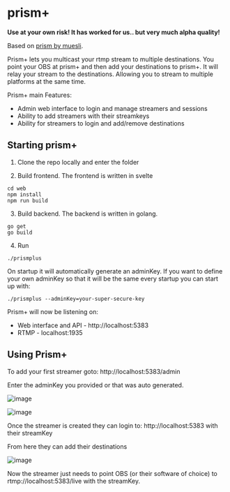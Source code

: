 # prism+

**Use at your own risk!  It has worked for us.. but very much alpha quality!**

Based on [prism by muesli](https://github.com/muesli/prism).

Prism+ lets you multicast your rtmp stream to multiple destinations.  You point your OBS at prism+ and then add your destinations to prism+.  It will relay your stream to the destinations. Allowing you to stream to multiple platforms at the same time.

Prism+ main Features:
* Admin web interface to login and manage streamers and sessions
* Ability to add streamers with their streamkeys
* Ability for streamers to login and add/remove destinations

## Starting prism+

1. Clone the repo locally and enter the folder

2. Build frontend.  The frontend is written in svelte

```
cd web
npm install
npm run build
```

3. Build backend.  The backend is written in golang.

```
go get
go build
```

4. Run

```
./prismplus
```

On startup it will automatically generate an adminKey.  If you want to define your own adminKey so that it will be the same every startup you can start up with:

```
./prismplus --adminKey=your-super-secure-key
```

Prism+ will now be listening on:
* Web interface and API - http://localhost:5383
* RTMP - localhost:1935

## Using Prism+

To add your first streamer goto: http://localhost:5383/admin

Enter the adminKey you provided or that was auto generated.

![image](https://user-images.githubusercontent.com/51996/148586547-c424fea1-39a8-4605-9144-66cd08ee9bea.png)

![image](https://user-images.githubusercontent.com/51996/148586748-d23397f1-97ed-4972-a8a4-51f05d821c69.png)

Once the streamer is created they can login to: http://localhost:5383 with their streamKey

From here they can add their destinations

![image](https://user-images.githubusercontent.com/51996/148587000-6c6aa7a3-1361-48a0-9b81-5bc8495e49ae.png)

Now the streamer just needs to point OBS (or their software of choice) to rtmp://localhost:5383/live with the streamKey.



